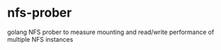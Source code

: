 # nfs-prober
golang NFS prober to measure mounting and read/write performance of multiple NFS instances
